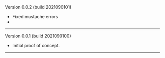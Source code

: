 Version 0.0.2 (build 2021090101)
* Fixed mustache errors
*

-----
Version 0.0.1 (build 2021090100)
* Initial proof of concept.

-----
